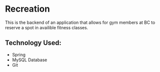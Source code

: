 # Recreation

This is the backend of an application that allows for gym members at BC to reserve a spot in availible fitness classes.

## Technology Used:
- Spring
- MySQL Database
- Git
